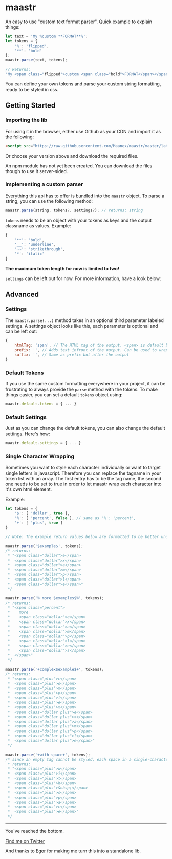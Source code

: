 # maastr

An easy to use "custom text format parser".
Quick example to explain things:
```js
let text = 'My %custom **FORMAT**%';
let tokens = {
    '%': 'flipped',
    '**': 'bold'
};
maastr.parse(text, tokens);

// Returns:
"My <span class="flipped">custom <span class="bold">FORMAT</span></span>"
```

You can define your own tokens and parse your custom string formatting, ready to be styled in css.

## Getting Started

### Importing the lib

For using it in the browser, either use Github as your CDN and import it as the following:
```html
<script src="https://raw.githubusercontent.com/Maanex/maastr/master/latest/maastr.min.js"></script>
```

Or choose your version above and download the required files.

An npm module has not yet been created. You can download the files though to use it server-sided.

### Implementing a custom parser

Everything this api has to offer is bundled into the `maastr` object.
To parse a string, you can use the following method:
```js
maastr.parse(string, tokens?, settings?); // returns: string
```

`tokens` needs to be an object with your tokens as keys and the output classname as values. Example:
```js
{
    '**': 'bold',
    '__': 'underline',
    '~~': 'strikethrough',
    '*': 'italic'
}
```
**The maximum token length for now is limited to two!**

`settings` can be left out for now. For more information, have a look below:

## Advanced

### Settings

The `maastr.parse(...)` method takes in an optional third parameter labeled settings. A settings object looks like this, each parameter is optional and can be left out:
```js
{
    htmlTag: 'span', // The HTML tag of the output. <span> is default but if you need a <div> for example, here's where to change that
    prefix: '', // Adds text infront of the output. Can be used to wrap the whole generated HTML into another block to target styling more precisely
    suffix: '', // Same as prefix but after the output
}
``` 

### Default Tokens

If you use the same custom formatting everywhere in your project, it can be frustrating to always provide the `parse` method with the tokens. To make things easier, you can set a default `tokens` object using:
```js
maastr.default.tokens = { ... }
```

### Default Settings

Just as you can change the default tokens, you can also change the default settings. Here's how:
```js
maastr.default.settings = { ... }
```

### Single Character Wrapping

Sometimes you want to style each character individually or want to target single letters in javascript. Therefore you can replace the tagname in your token list with an array. The first entry has to be the tag name, the second one needs to be set to true in order to let maastr wrap each character into it's own html element.

Example:
```js
let tokens = {
    '$': [ 'dollar', true ],
    '%': [ 'percent', false ], // same as '%': 'percent',
    '+': [ 'plus', true ]
}

// Note: The example return values below are formatted to be better understandable. The actual output is minified!

maastr.parse('$example$', tokens);
/* returns:
 * "<span class="dollar">e</span>
 *  <span class="dollar">x</span>
 *  <span class="dollar">a</span>
 *  <span class="dollar">m</span>
 *  <span class="dollar">p</span>
 *  <span class="dollar">l</span>
 *  <span class="dollar">e</span>"
 */

maastr.parse('% more $examples$%', tokens);
/* returns:
 * "<span class="percent">
 *    more
 *    <span class="dollar">e</span>
 *    <span class="dollar">x</span>
 *    <span class="dollar">a</span>
 *    <span class="dollar">m</span>
 *    <span class="dollar">p</span>
 *    <span class="dollar">l</span>
 *    <span class="dollar">e</span>
 *    <span class="dollar">s</span>
 *  </span>"
 */

maastr.parse('+complex$example$+', tokens);
/* returns:
 * "<span class="plus">c</span>
 *  <span class="plus">o</span>
 *  <span class="plus">m</span>
 *  <span class="plus">p</span>
 *  <span class="plus">l</span>
 *  <span class="plus">e</span>
 *  <span class="plus">x</span>
 *  <span class="dollar plus">e</span>
 *  <span class="dollar plus">x</span>
 *  <span class="dollar plus">a</span>
 *  <span class="dollar plus">m</span>
 *  <span class="dollar plus">p</span>
 *  <span class="dollar plus">l</span>
 *  <span class="dollar plus">e</span>"
 */

maastr.parse('+with space+', tokens);
/* since an empty tag cannot be styled, each space in a single-character-wrapping will be replaced by the No-Break-Space &nbsp;
 * returns:
 * "<span class="plus">w</span>
 *  <span class="plus">i</span>
 *  <span class="plus">t</span>
 *  <span class="plus">h</span>
 *  <span class="plus">&nbsp;</span>
 *  <span class="plus">s</span>
 *  <span class="plus">p</span>
 *  <span class="plus">a</span>
 *  <span class="plus">c</span>
 *  <span class="plus">e</span>"
 */ 

```

---

You've reached the bottom.

[Find me on Twitter](https://twitter.com/Maanex_)

And thanks to [Egor](https://twitter.com/egordorichev) for making me turn this into a standalone lib.